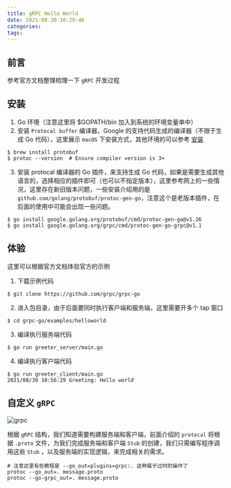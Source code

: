 ```yaml
---
title: gRPC Hello World
date: 2021-08-30 10:29:46
categories:
tags:
---
```



## 前言

参考官方文档整理梳理一下 `gRPC` 开发过程

## 安装

1. Go 环境（注意这里将 $GOPATH/bin 加入到系统的环境变量单中）
2. 安装 `Protocal buffer` 编译器，Google 的支持代码生成的编译器（不限于生成 Go 代码），这里展示 `macOS` 下安装方式，其他环境的可以参考 [安装](https://grpc.io/docs/protoc-installation/)
```
$ brew install protobuf
$ protoc --version  # Ensure compiler version is 3+
```
3. 安装 protocal 编译器的 Go 插件，来支持生成 Go 代码，如果是需要生成其他语言的，选择相应的插件即可（也可以不指定版本），这里参考网上的一些情况，这里存在新旧版本问题，一些安装介绍用的是 `github.com/golang/protobuf/protoc-gen-go`，注意这个是老版本插件，在后面的使用中可能会出现一些问题。
```
$ go install google.golang.org/protobuf/cmd/protoc-gen-go@v1.26
$ go install google.golang.org/grpc/cmd/protoc-gen-go-grpc@v1.1
```

## 体验
这里可以根据官方文档体验官方的示例

1. 下载示例代码
```
$ git clone https://github.com/grpc/grpc-go
```
2. 进入包目录，由于后面要同时执行客户端和服务端，这里需要开多个 tap 窗口
```
$ cd grpc-go/examples/helloworld
```
3. 编译执行服务端代码
```
$ go run greeter_server/main.go
```
4. 编译执行客户端代码
```
$ go run greeter_client/main.go
2021/08/30 10:56:29 Greeting: Hello world 
```

## 自定义 `gRPC`

![grpc](https://grpc.io/img/landing-2.svg)

根据 `gRPC` 结构，我们知道需要构建服务端和客户端，前面介绍的 `protocal` 将根据 `.proto` 文件，为我们完成服务端和客户端 `Stub` 的创建，我们只需编写程序调用这些 `Stub` ，以及服务端的实现逻辑，来完成相关的需求。


```
# 注意这里有些教程是 --go_out=plugins=grpc:. 这种属于过时的操作了
protoc --go_out=. message.proto
protoc --go-grpc_out=. message.proto
```